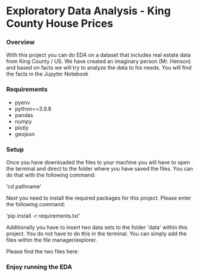 # Exploratory Data Analysis - King County House Prices
### Overview
With this project you can do EDA on a dataset that includes real estate data from King County / US. We have created an imaginary person (Mr. Henson) and based on facts we will try to analyze the data to his needs. You will find the facts in the Jupyter Notebook
### Requirements

- pyenv
- python==3.9.8
- pandas
- numpy
- plotly
- geojson
### Setup
Once you have downloaded the files to your machine you will have to open the terminal and direct to the folder where you have saved the files. You can do that with the following command:

'cd pathname' 

Next you need to install the required packages for this project. Please enter the following command:

'pip install -r requirements.txt'

Additionally you have to insert two data sets to the folder 'data' within this project. You do not have to do this in the terminal. You can simply add the files within the file manager/explorer. 

Please find the two files here:

### Enjoy running the EDA 